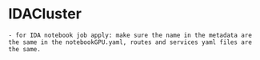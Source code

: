 # IDACluster
    - for IDA notebook job apply: make sure the name in the metadata are the same in the notebookGPU.yaml, routes and services yaml files are the same.